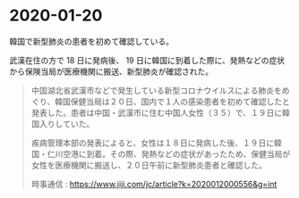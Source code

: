 2020-01-20
===

韓国で新型肺炎の患者を初めて確認している。

武漢在住の方で 18 日に発病後、 19 日に韓国に到着した際に、発熱などの症状から保険当局が医療機関に搬送、新型肺炎が確認された。

> 中国湖北省武漢市などで発生している新型コロナウイルスによる肺炎をめぐり、韓国保健当局は２０日、国内で１人の感染患者を初めて確認したと発表した。患者は中国・武漢市に住む中国人女性（３５）で、１９日に韓国入りしていた。
>
> 疾病管理本部の発表によると、女性は１８日に発病した後、１９日に韓国・仁川空港に到着。その際、発熱などの症状があったため、保健当局が女性を医療機関に搬送し、２０日午前に新型肺炎患者と確認した。
>
> 時事通信 : https://www.jiji.com/jc/article?k=2020012000556&g=int

